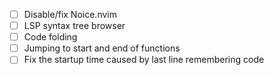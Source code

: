- [ ] Disable/fix Noice.nvim
- [ ] LSP syntax tree browser
- [ ] Code folding
- [ ] Jumping to start and end of functions
- [ ] Fix the startup time caused by last line remembering code
